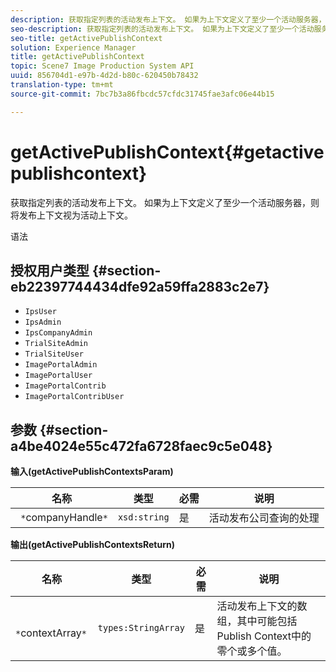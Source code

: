 ```yaml
---
description: 获取指定列表的活动发布上下文。 如果为上下文定义了至少一个活动服务器，则将发布上下文视为活动上下文。
seo-description: 获取指定列表的活动发布上下文。 如果为上下文定义了至少一个活动服务器，则将发布上下文视为活动上下文。
seo-title: getActivePublishContext
solution: Experience Manager
title: getActivePublishContext
topic: Scene7 Image Production System API
uuid: 856704d1-e97b-4d2d-b80c-620450b78432
translation-type: tm+mt
source-git-commit: 7bc7b3a86fbcdc57cfdc31745fae3afc06e44b15

---
```



# getActivePublishContext{#getactivepublishcontext}

获取指定列表的活动发布上下文。 如果为上下文定义了至少一个活动服务器，则将发布上下文视为活动上下文。

语法

## 授权用户类型 {#section-eb22397744434dfe92a59ffa2883c2e7}

* `IpsUser`
* `IpsAdmin`
* `IpsCompanyAdmin`
* `TrialSiteAdmin`
* `TrialSiteUser`
* `ImagePortalAdmin`
* `ImagePortalUser`
* `ImagePortalContrib`
* `ImagePortalContribUser`

## 参数 {#section-a4be4024e55c472fa6728faec9c5e048}

**输入(getActivePublishContextsParam)**

| 名称 | 类型 | 必需 | 说明 |
|---|---|---|---|
| ` *`companyHandle`*` | `xsd:string` | 是 | 活动发布公司查询的处理 |

**输出(getActivePublishContextsReturn)**

| 名称 | 类型 | 必需 | 说明 |
|---|---|---|---|
| ` *`contextArray`*` | `types:StringArray` | 是 | 活动发布上下文的数组，其中可能包括Publish Context中的零个或多个值。 |

